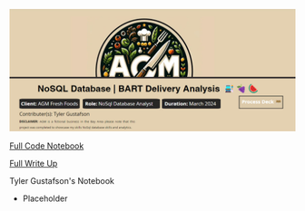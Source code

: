 ![Image Description](https://github.com/Tyler-Gustafson/NoSQL_BART_algorithm_analysis/blob/main/01_background/title_image.jpg)

[Full Code Notebook](https://github.com/Tyler-Gustafson/NFL_Offense_Analysis/blob/main/final_notebook_nfl_offense_exploratory_analysis.ipynb)

[Full Write Up](https://www.tylerjaygustafson.com/nosql-bart-algorithms)


Tyler Gustafson's Notebook
- Placeholder
